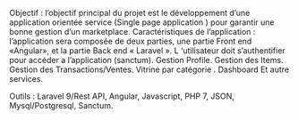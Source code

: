 Objectif : l’objectif principal du projet est le développement d’une application orientée
service (Single page application ) pour garantir une bonne gestion d’un marketplace.
Caractéristiques de l’application :
l’application sera composée de deux parties, une partie Front end «Angular», et la partie Back
end « Laravel ».
L ‘utilisateur doit s’authentifier pour accéder a l’application (sanctum).
Gestion Profile.
Gestion des Items.
Gestion des Transactions/Ventes.
Vitrine par catégorie .
Dashboard
Et autre services.

Outils : Laravel 9/Rest API, Angular, Javascript, PHP 7, JSON, Mysql/Postgresql, Sanctum.
